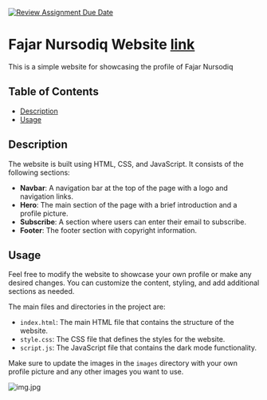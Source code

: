 [![Review Assignment Due Date](https://classroom.github.com/assets/deadline-readme-button-24ddc0f5d75046c5622901739e7c5dd533143b0c8e959d652212380cedb1ea36.svg)](https://classroom.github.com/a/l9v8sNrv)

# Fajar Nursodiq Website <a href="https://fajarnursodiqq.netlify.app/">link</a>

This is a simple website for showcasing the profile of Fajar Nursodiq

## Table of Contents

- [Description](#description)
- [Usage](#usage)

## Description

The website is built using HTML, CSS, and JavaScript. It consists of the following sections:

- **Navbar**: A navigation bar at the top of the page with a logo and navigation links.
- **Hero**: The main section of the page with a brief introduction and a profile picture.
- **Subscribe**: A section where users can enter their email to subscribe.
- **Footer**: The footer section with copyright information.

## Usage

Feel free to modify the website to showcase your own profile or make any desired changes. You can customize the content, styling, and add additional sections as needed.

The main files and directories in the project are:

- `index.html`: The main HTML file that contains the structure of the website.
- `style.css`: The CSS file that defines the styles for the website.
- `script.js`: The JavaScript file that contains the dark mode functionality.

Make sure to update the images in the `images` directory with your own profile picture and any other images you want to use.

![img.jpg]({imeges/1.jpg})

